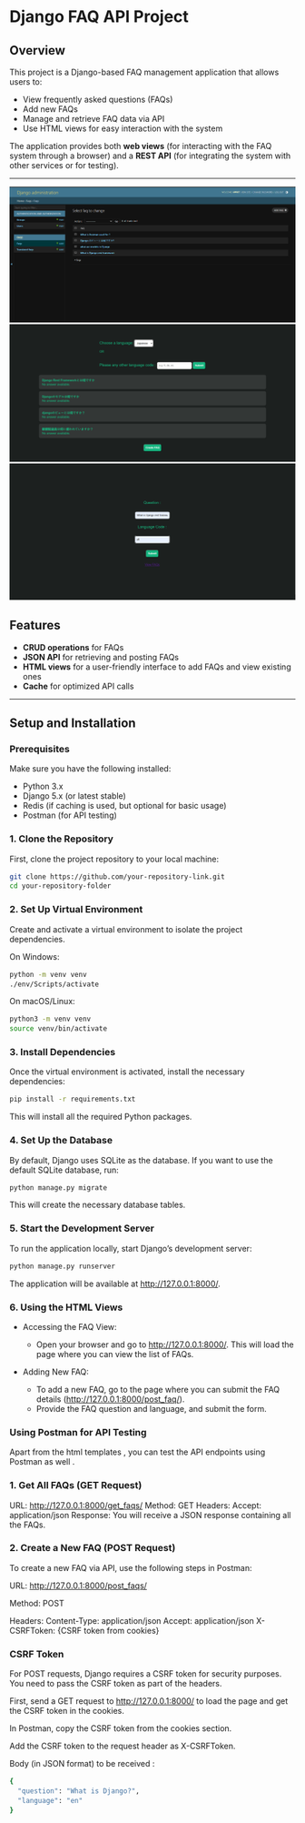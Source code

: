 # Django FAQ API Project

## Overview

This project is a Django-based FAQ management application that allows users to:

- View frequently asked questions (FAQs)
- Add new FAQs
- Manage and retrieve FAQ data via API
- Use HTML views for easy interaction with the system

The application provides both **web views** (for interacting with the FAQ system through a browser) and a **REST API** (for integrating the system with other services or for testing).

---

<img src='/public/1.png'>
<img src='/public/2.png'>
<img src='/public/3.png'>

## Features

- **CRUD operations** for FAQs
- **JSON API** for retrieving and posting FAQs
- **HTML views** for a user-friendly interface to add FAQs and view existing ones
- **Cache** for optimized API calls

---

## Setup and Installation

### Prerequisites

Make sure you have the following installed:

- Python 3.x
- Django 5.x (or latest stable)
- Redis (if caching is used, but optional for basic usage)
- Postman (for API testing)

### 1. Clone the Repository

First, clone the project repository to your local machine:

```bash
git clone https://github.com/your-repository-link.git
cd your-repository-folder
```

### 2. Set Up Virtual Environment

Create and activate a virtual environment to isolate the project dependencies.

On Windows:

```bash
python -m venv venv
./env/Scripts/activate
```

On macOS/Linux:

```bash
python3 -m venv venv
source venv/bin/activate
```

### 3. Install Dependencies

Once the virtual environment is activated, install the necessary dependencies:

```bash
pip install -r requirements.txt

```

This will install all the required Python packages.

### 4. Set Up the Database

By default, Django uses SQLite as the database. If you want to use the default SQLite database, run:

```bash
python manage.py migrate

```

This will create the necessary database tables.

### 5. Start the Development Server

To run the application locally, start Django’s development server:

```bash
python manage.py runserver
```

The application will be available at http://127.0.0.1:8000/.

### 6. Using the HTML Views

- Accessing the FAQ View:

  - Open your browser and go to http://127.0.0.1:8000/. This will load the page where you can view the list of FAQs.

- Adding New FAQ:
  - To add a new FAQ, go to the page where you can submit the FAQ details (http://127.0.0.1:8000/post_faq/).
  - Provide the FAQ question and language, and submit the form.

### Using Postman for API Testing

Apart from the html templates , you can test the API endpoints using Postman as well .

### 1. Get All FAQs (GET Request)

URL: http://127.0.0.1:8000/get_faqs/
Method: GET
Headers:
Accept: application/json
Response:
You will receive a JSON response containing all the FAQs.

### 2. Create a New FAQ (POST Request)

To create a new FAQ via API, use the following steps in Postman:

URL: http://127.0.0.1:8000/post_faqs/

Method: POST

Headers:
Content-Type: application/json Accept: application/json X-CSRFToken: {CSRF token from cookies}

### CSRF Token

For POST requests, Django requires a CSRF token for security purposes. You need to pass the CSRF token as part of the headers.

First, send a GET request to http://127.0.0.1:8000/ to load the page and get the CSRF token in the cookies.

In Postman, copy the CSRF token from the cookies section.

Add the CSRF token to the request header as X-CSRFToken.

Body (in JSON format) to be received :

```bash
{
  "question": "What is Django?",
  "language": "en"
}
```
